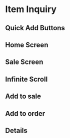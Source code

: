 # Item Inquiry

## Quick Add Buttons

## Home Screen

## Sale Screen

## Infinite Scroll

## Add to sale

## Add to order

## Details

